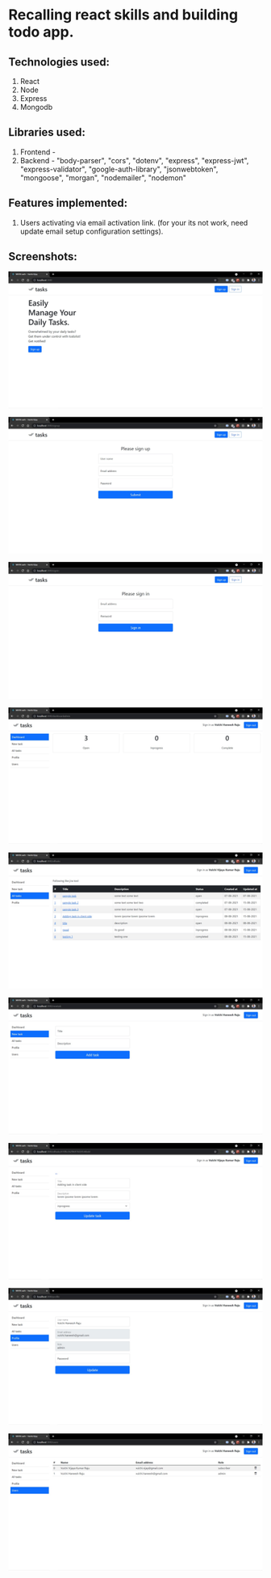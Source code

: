 # Recalling react skills and building todo app.

## Technologies used:

1. React
2. Node
3. Express
4. Mongodb

## Libraries used:
1. Frontend -
2. Backend - 
    "body-parser", "cors", "dotenv", "express", "express-jwt", "express-validator", "google-auth-library",
    "jsonwebtoken", "mongoose", "morgan", "nodemailer", "nodemon"

## Features implemented:
1. Users activating via email activation link. (for your its not work, need update email setup configuration settings).

## Screenshots:

![home screen](https://github.com/vulchivijay/mern-auth/blob/main/public/screenshots/landing.jpg)

![singup screen](https://github.com/vulchivijay/mern-auth/blob/main/public/screenshots/signup.jpg)

![signin screen](https://github.com/vulchivijay/mern-auth/blob/main/public/screenshots/login.jpg)

![dashboard screen](https://github.com/vulchivijay/mern-auth/blob/main/public/screenshots/dashboard.jpg)

![all tasks screen](https://github.com/vulchivijay/mern-auth/blob/main/public/screenshots/all-tasks.jpg)

![add task screen](https://github.com/vulchivijay/mern-auth/blob/main/public/screenshots/add-task.jpg)

![edit task screen](https://github.com/vulchivijay/mern-auth/blob/main/public/screenshots/edit-task.jpg)

![profile page screen](https://github.com/vulchivijay/mern-auth/blob/main/public/screenshots/profile.jpg)

![users page screen](https://github.com/vulchivijay/mern-auth/blob/main/public/screenshots/admin-users.jpg)